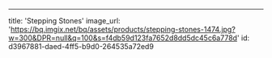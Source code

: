 ---
title: 'Stepping Stones'
image_url: 'https://bq.imgix.net/bq/assets/products/stepping-stones-1474.jpg?w=300&DPR=null&q=100&s=f4db59d123fa7652d8dd5dc45c6a778d'
id: d3967881-daed-4ff5-b9d0-264535a72ed9
